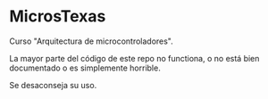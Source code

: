 # MicrosTexas
Curso "Arquitectura de microcontroladores".

La mayor parte del código de este repo no functiona, o no está bien documentado o es simplemente horrible.

Se desaconseja su uso.
